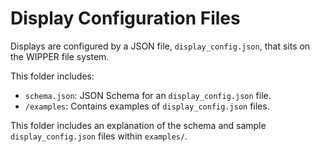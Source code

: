 # Display Configuration Files

Displays are configured by a JSON file, `display_config.json`, that sits on the WIPPER file system.

This folder includes:
* `schema.json`: JSON Schema for an `display_config.json` file.
* `/examples`: Contains examples of `display_config.json` files. 

This folder includes an explanation of the schema and sample `display_config.json` files within `examples/`.
